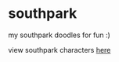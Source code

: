 # southpark
my southpark doodles for fun :)

view southpark characters <a href="http://chrisroy.co/southpark/southpark.html" title="view southpark characters">here</a>
